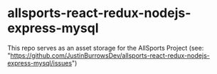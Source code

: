 # allsports-react-redux-nodejs-express-mysql

This repo serves as an asset storage for the AllSports Project (see: "https://github.com/JustinBurrowsDev/allsports-react-redux-nodejs-express-mysql/issues")
